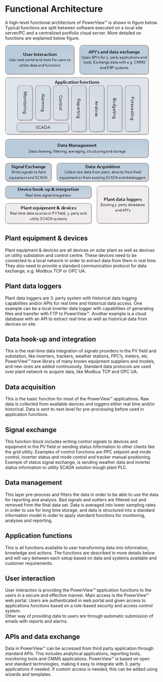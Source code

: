 # Functional Architecture

A high-level functional architecture of PowerView™ is shown in figure below. Typical functions are split between software executed on a local site server/PC and a centralized portfolio cloud server. More detailed on functions are explained below figure. 

![FunctionalArchitectureDrawing](../images/FunctionalArchitectureDrawing.png)

## Plant equipment & devices
Plant equipment & devices are all devices on solar plant as well as devices on utility substation and control centre. These devices need to be connected to a local network in order to extract data from them in real time. They also need to provide a standard communication protocol for data exchange, e.g. Modbus TCP or OPC UA.

## Plant data loggers
Plant data loggers are 3. party system with historical data logging capabilities and/or APIs for real time and historical data access. One example can be a local inverter data logger with capabilities of generating files and transfer with FTP to PowerView™. Another example is a cloud database with an API to extract real time as well as historical data from devices on site.

## Data hook-up and integration 
This is the real-time data integration of signals providers in the PV field and substation, like inverters, trackers, weather stations, PPC’s, meters, etc. PowerView™ have library of many known equipment suppliers and models, and new ones are added continuously. Standard data protocols are used over plant network to acquire data, like Modbus TCP and OPC UA.

## Data acquisition 
This is the basic function for most of the PowerView™ applications. Raw data is collected from available devices and loggers either real time and/or historical. Data is sent to next level for pre-processing before used in application functions.

## Signal exchange
This function block includes writing control signals to devices and equipment in the PV field or sending status information to other clients like the grid utility. Examples of control functions are PPC setpoint and mode control, inverter status and mode control and tracker manual positioning. Example of status signal exchange, is sending weather data and inverter status information to utility SCADA solution trough plant PLC.

## Data management 
This layer pre-process and filters the data in order to be able to use the data for reporting and analysis. Bad signals and outliers are filtered out and removed from the final data set. Data is averaged into lower sampling rates in order to use for long time storage, and data is structured into a standard information model in order to apply standard functions for monitoring, analyses and reporting. 
 
## Application functions 
This is all functions available to user transforming data into information, knowledge and actions. 
The functions are described in more details below and will vary between each setup based on data and systems available and customer requirements. 

## User interaction
User interaction is providing the PowerView™ application functions to the users in a secure and effective manner. 
Main access is the PowerView™ web portal. Users are authenticated in web portal and given access to applications functions based on a role-based security and access control system.  
Other way of providing data to users are through automatic submission of emails with reports and alarms. 

## APIs and data exchange
Data in PowerView™ can be accessed from third party application through standard APIs. This includes analytical applications, reporting tools, monitoring tools and CMMS applications. PowerView™ is based on open and standard technologies, making it easy to integrate with 3. party applications if needed. If custom access is needed, this can be added using wizards and templates. 


